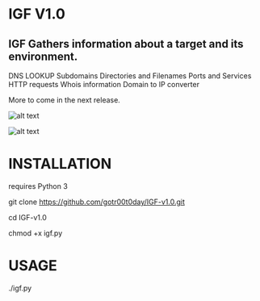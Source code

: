 # IGF V1.0

## IGF Gathers information about a target and its environment.

DNS LOOKUP
Subdomains
Directories and Filenames
Ports and Services
HTTP requests
Whois information
Domain to IP converter

More to come in the next release.

![alt text](https://github.com/gotr00t0day/IGF-v1.0/blob/master/IGF.png)

![alt text](https://github.com/gotr00t0day/IGF-v1.0/blob/master/IGF2.png)

# INSTALLATION

requires Python 3

git clone https://github.com/gotr00t0day/IGF-v1.0.git

cd IGF-v1.0

chmod +x igf.py


# USAGE

./igf.py
